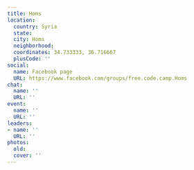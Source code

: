 ```yaml
---
title: Homs
location:
  country: Syria
  state: 
  city: Homs
  neighborhood: 
  coordinates: 34.733333, 36.716667
  plusCode: ''
social:
  name: Facebook page
  URL: https://www.facebook.com/groups/free.code.camp.Homs
chat:
  name: ''
  URL: ''
event:
  name: ''
  URL: ''
leaders:
- name: ''
  URL: ''
photos:
  old: 
  cover: ''
---
```

